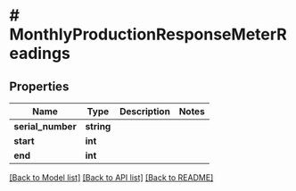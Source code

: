 # # MonthlyProductionResponseMeterReadings

## Properties

Name | Type | Description | Notes
------------ | ------------- | ------------- | -------------
**serial_number** | **string** |  |
**start** | **int** |  |
**end** | **int** |  |

[[Back to Model list]](../../README.md#models) [[Back to API list]](../../README.md#endpoints) [[Back to README]](../../README.md)
